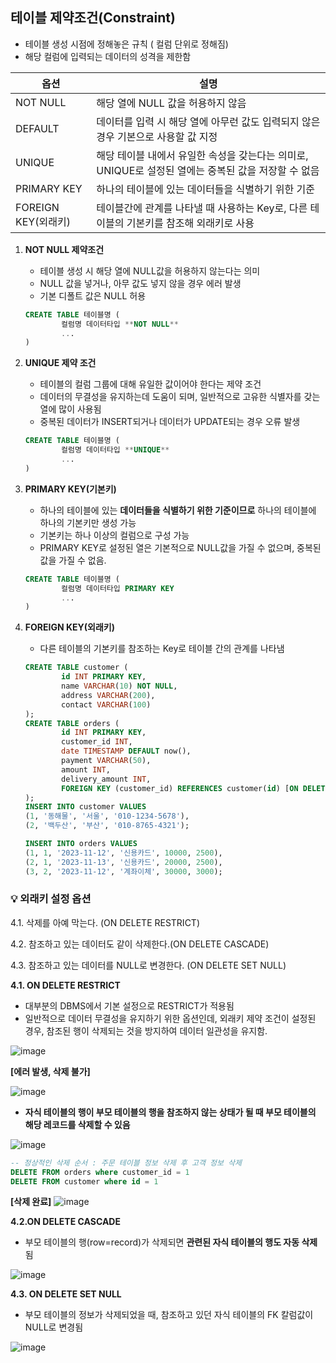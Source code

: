 ## 테이블 제약조건(Constraint)

- 테이블 생성 시점에 정해놓은 규칙 ( 컬럼 단위로 정해짐)
- 해당 컬럼에 입력되는 데이터의 성격을 제한함

| 옵션 | 설명 |
| --- | --- |
| NOT NULL | 해당 열에 NULL 값을 허용하지 않음 |
| DEFAULT | 데이터를 입력 시 해당 열에 아무런 값도 입력되지 않은 경우 기본으로 사용할 값 지정 |
| UNIQUE | 해당 테이블 내에서 유일한 속성을 갖는다는 의미로, UNIQUE로 설정된 열에는 중복된 값을 저장할 수 없음 |
| PRIMARY KEY | 하나의 테이블에 있는 데이터들을 식별하기 위한 기준  |
| FOREIGN KEY(외래키) | 테이블간에 관계를 나타낼 때 사용하는 Key로, 다른 테이블의 기본키를 참조해 외래키로 사용  |


1. **NOT NULL 제약조건**
    - 테이블 생성 시 해당 열에 NULL값을 허용하지 않는다는 의미
    - NULL 값을 넣거나, 아무 값도 넣지 않을 경우 에러 발생
    - 기본 디폴트 값은 NULL 허용
    
    ```sql
    CREATE TABLE 테이블명 (
    		컬럼명 데이터타입 **NOT NULL**
    		...
    )
    ```
    

2. **UNIQUE 제약 조건**
    - 테이블의 컬럼 그룹에 대해 유일한 값이어야 한다는 제약 조건
    - 데이터의 무결성을 유지하는데 도움이 되며, 일반적으로 고유한 식별자를 갖는 열에 많이 사용됨
    - 중복된 데이터가 INSERT되거나 데이터가 UPDATE되는 경우 오류 발생
    
    ```sql
    CREATE TABLE 테이블명 (
    		컬럼명 데이터타입 **UNIQUE** 
    		...
    )
    ```
    

3. **PRIMARY KEY(기본키)**
    - 하나의 테이블에 있는 **데이터들을 식별하기 위한 기준이므로** 하나의 테이블에 하나의 기본키만 생성 가능
    - 기본키는 하나 이상의 컬럼으로 구성 가능
    - PRIMARY KEY로 설정된 열은 기본적으로 NULL값을 가질 수 없으며, 중복된 값을 가질 수 없음.
    
    ```sql
    CREATE TABLE 테이블명 (
    		컬럼명 데이터타입 PRIMARY KEY
    		...
    ) 
    ```
    

4. **FOREIGN KEY(외래키)**
    - 다른 테이블의 기본키를 참조하는 Key로 테이블 간의 관계를 나타냄
      
    ```sql
    CREATE TABLE customer (
    		id INT PRIMARY KEY, 
    		name VARCHAR(10) NOT NULL, 
    		address VARCHAR(200), 
    		contact VARCHAR(100)
    );
    CREATE TABLE orders (
    		id INT PRIMARY KEY,
    		customer_id INT, 
    		date TIMESTAMP DEFAULT now(),
    		payment VARCHAR(50),
    		amount INT,
    		delivery_amount INT,
    		FOREIGN KEY (customer_id) REFERENCES customer(id) [ON DELETE CASCADE|ON DELETE SET NULL]
    );
    INSERT INTO customer VALUES 
    (1, '동해물', '서울', '010-1234-5678'),
    (2, '백두산', '부산', '010-8765-4321');
    
    INSERT INTO orders VALUES 
    (1, 1, '2023-11-12', '신용카드', 10000, 2500),
    (2, 1, '2023-11-13', '신용카드', 20000, 2500),
    (3, 2, '2023-11-12', '계좌이체', 30000, 3000);
    ```


### 💡 외래키 설정 옵션

4.1. 삭제를 아예 막는다. (ON DELETE RESTRICT)

4.2. 참조하고 있는 데이터도 같이 삭제한다.(ON DELETE CASCADE)

4.3. 참조하고 있는 데이터를 NULL로 변경한다. (ON DELETE SET NULL)
      

**4.1. ON DELETE RESTRICT** 

- 대부분의 DBMS에서 기본 설정으로 RESTRICT가 적용됨
- 일반적으로 데이터 무결성을 유지하기 위한 옵션인데, 외래키 제약 조건이 설정된 경우, 참조된 행이 삭제되는 것을 방지하여 데이터 일관성을 유지함.

![image](https://github.com/syeej/TIL/assets/141565053/dfd25ac4-2e10-4532-a5c6-c16539f7db58)

**[에러 발생, 삭제 불가]**

![image](https://github.com/syeej/TIL/assets/141565053/d0749408-84b7-48ea-a6d5-49e28c9ff9c7)
   

- **자식 테이블의 행이 부모 테이블의 행을 참조하지 않는 상태가 될 때 부모 테이블의 해당 레코드를 삭제할 수 있음**
                
![image](https://github.com/syeej/TIL/assets/141565053/805ea60a-a38a-445b-bd39-7cc6475766b4)


```sql
-- 정상적인 삭제 순서 : 주문 테이블 정보 삭제 후 고객 정보 삭제
DELETE FROM orders where customer_id = 1
DELETE FROM customer where id = 1
 ```
            
**[삭제 완료]**
![image](https://github.com/syeej/TIL/assets/141565053/b1fbb5bb-3228-484b-9d78-67828bec9073)


      
**4.2.ON DELETE CASCADE**

- 부모 테이블의 행(row=record)가 삭제되면 **관련된 자식 테이블의 행도 자동 삭제**됨
                
![image](https://github.com/syeej/TIL/assets/141565053/7e0d734c-f0ce-468e-aafb-fe2469d6a09a)



**4.3. ON DELETE SET NULL**

- 부모 테이블의 정보가 삭제되었을 때, 참조하고 있던 자식 테이블의 FK 칼럼값이 NULL로 변경됨

![image](https://github.com/syeej/TIL/assets/141565053/49b22979-d200-4fb2-b7a0-cc4cf6dbd3d9)

